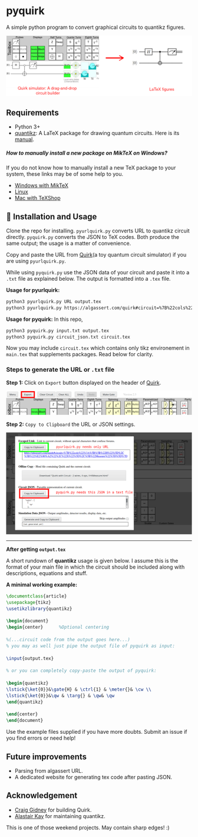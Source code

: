 # pyquirk
A simple python program to convert graphical circuits to quantikz figures.

![Product](product.png)

## Requirements
- Python 3+
- [quantikz](https://ctan.org/pkg/quantikz?lang=en): A LaTeX package for drawing quantum circuits. Here is its [manual](http://mirrors.ibiblio.org/CTAN/graphics/pgf/contrib/quantikz/quantikz.pdf).

##### How to manually install a new package on MikTeX on Windows?
If you do not know how to manually install a new TeX package to your system, these links may be of some help to you.
- [Windows with MikTeX](https://tex.stackexchange.com/questions/2063/how-can-i-manually-install-a-package-on-miktex-windows)
- [Linux](https://tex.stackexchange.com/questions/73016/how-do-i-install-an-individual-package-on-a-linux-system)
- [Mac with TeXShop](https://tex.stackexchange.com/questions/12102/how-do-i-install-ctan-packages-on-mac-os-with-texshop)

## 💾 Installation and Usage
Clone the repo for installing. `pyurlquirk.py` converts URL to quantikz circuit directly. `pyquirk.py` converts the JSON to TeX codes. Both produce the same output; the usage is a matter of convenience.

Copy and paste the URL from [Quirk](https://algassert.com/quirk)(a toy quantum circuit simulator) if you are using `pyurlquirk.py`.

While using `pyquirk.py` use the JSON data of your circuit and paste it into a `.txt` file as explained below. The output is formatted into a `.tex` file.

**Usage for pyurlquirk:** 
```bash
python3 pyurlquirk.py URL output.tex
python3 pyurlquirk.py https://algassert.com/quirk#circuit=%7B%22cols%22%3A%5B%5B%22H%22%5D%2C%5B%22%E2%80%A2%22%2C%22X%22%5D%2C%5B%22Measure%22%5D%5D%7D circuit.tex
```

**Usage for pyquirk:** In this repo, 
```bash
python3 pyquirk.py input.txt output.tex
python3 pyquirk.py circuit_json.txt circuit.tex
```

Now you may include `circuit.tex` which contains only tikz environement in `main.tex` that supplements packages. Read below for clarity.

### Steps to generate the URL or `.txt` file
**Step 1:** Click on `Export` button displayed on the header of [Quirk](https://algassert.com/quirk).

![Step 1: Click Export button](quirk1-m.png)

**Step 2:** `Copy to Clipboard` the URL or JSON settings.

![Step 2: Click on Copy JSON settings](quirk2.png)

---

**After getting `output.tex`**

A short rundown of **quantikz** usage is given below. I assume this is the format of your main file in which the circuit should be included along with descriptions, equations and stuff.

**A minimal working example:**
```latex
\documentclass{article}
\usepackage{tikz}
\usetikzlibrary{quantikz}

\begin{document}
\begin{center}      %Optional centering

%(...circuit code from the output goes here...)
% you may as well just pipe the output file of pyquirk as input:

\input{output.tex}

% or you can completely copy-paste the output of pyquirk:

\begin{quantikz}
\lstick{\ket{0}}&\gate{H} & \ctrl{1} & \meter{}& \cw \\
\lstick{\ket{0}}&\qw & \targ{} & \qw& \qw
\end{quantikz}

\end{center}
\end{document}
```

Use the example files supplied if you have more doubts. Submit an issue if you find errors or need help!

## Future improvements
- Parsing from algassert URL.
- A dedicated website for generating tex code after pasting JSON.

## Acknowledgement
- [Craig Gidney](https://github.com/Strilanc) for building Quirk.
- [Alastair Kay](http://www.ma.rhul.ac.uk/akay/index.php) for maintaining quantikz.

This is one of those weekend projects. May contain sharp edges! :)

